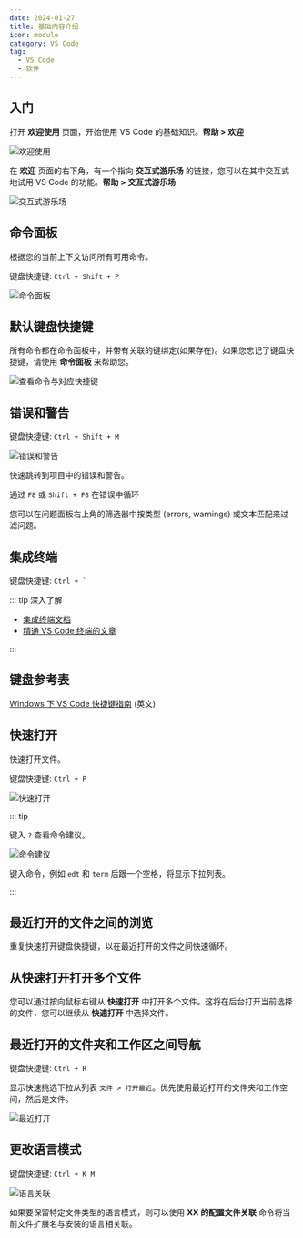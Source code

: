 ```yaml
---
date: 2024-01-27
title: 基础内容介绍
icon: module
category: VS Code
tag:
  - VS Code
  - 软件
---
```


## 入门

打开 **欢迎使用** 页面，开始使用 VS Code 的基础知识。**帮助 > 欢迎**

![欢迎使用](./assets/welcome.png)

在 **欢迎** 页面的右下角，有一个指向 **交互式游乐场** 的链接，您可以在其中交互式地试用 VS Code 的功能。**帮助 > 交互式游乐场**

![交互式游乐场](./assets/interactive-playground.png)

## 命令面板

根据您的当前上下文访问所有可用命令。

键盘快捷键: `Ctrl + Shift + P`

![命令面板](./assets/command-palette.png)

## 默认键盘快捷键

所有命令都在命令面板中，并带有关联的键绑定(如果存在)。如果您忘记了键盘快捷键，请使用 **命令面板** 来帮助您。

![查看命令与对应快捷键](./assets/command-check.png)

## 错误和警告

键盘快捷键: `Ctrl + Shift + M`

![错误和警告](./assets/error.png)

快速跳转到项目中的错误和警告。

通过 `F8` 或 `Shift + F8` 在错误中循环

您可以在问题面板右上角的筛选器中按类型 (errors, warnings) 或文本匹配来过滤问题。

## 集成终端

键盘快捷键: `` Ctrl + ` ``

::: tip 深入了解

- [集成终端文档](https://code.visualstudio.com/docs/editor/integrated-terminal)
- [精通 VS Code 终端的文章](https://www.growingwiththeweb.com/2017/03/mastering-vscodes-terminal.html)

:::

## 键盘参考表

[Windows 下 VS Code 快捷键指南](/file/vscodeKeyboardShortcutsWindows.pdf) (英文)

## 快速打开

快速打开文件。

键盘快捷键: `Ctrl + P`

![快速打开](./assets/quick-open.png)

::: tip

键入 `?` 查看命令建议。

![命令建议](./assets/suggestions.png)

键入命令，例如 `edt` 和 `term` 后跟一个空格，将显示下拉列表。

:::

## 最近打开的文件之间的浏览

重复快速打开键盘快捷键，以在最近打开的文件之间快速循环。

## 从快速打开打开多个文件

您可以通过按向鼠标右键从 **快速打开** 中打开多个文件。这将在后台打开当前选择的文件，您可以继续从 **快速打开** 中选择文件。

## 最近打开的文件夹和工作区之间导航

键盘快捷键: `Ctrl + R`

显示快速挑选下拉从列表 `文件 > 打开最近`。优先使用最近打开的文件夹和工作空间，然后是文件。

![最近打开](./assets/recent-open.png)

## 更改语言模式

键盘快捷键: `Ctrl + K M`

![语言关联](./assets/ext-assosiate.png)

如果要保留特定文件类型的语言模式，则可以使用 **XX 的配置文件关联** 命令将当前文件扩展名与安装的语言相关联。
